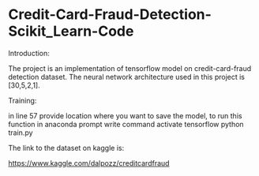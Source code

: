# Credit-Card-Fraud-Detection-Scikit_Learn-Code

Introduction:

The project is an implementation of tensorflow model on credit-card-fraud detection dataset. The neural network architecture used in this project is [30,5,2,1].


Training:

in line 57 provide location where you want to save the model, to run this function in anaconda prompt write command
activate tensorflow
python train.py


The link to the dataset on kaggle is:

https://www.kaggle.com/dalpozz/creditcardfraud
